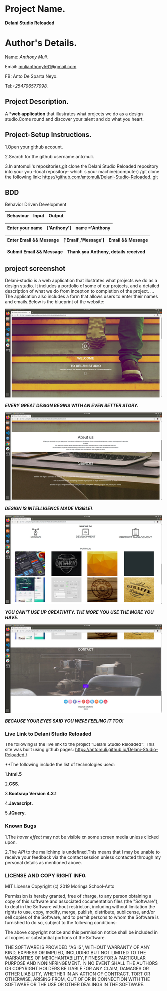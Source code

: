 # Project Name.
**Delani Studio Reloaded**

# Author's Details.
Name: *Anthony Muli.*

Email: mulianthony561@gmail.com

FB: Anto De Sparta Neyo.

Tel:*+254796577998.*

## Project Description.
A ***web application** that illustrates what projects we do as a design studio.Come round and discover your talent and do what you heart.


## Project-Setup Instructions.
1.Open your github account.

2.Search for the github username:antomuli.

3.In antomuli's repositories,git clone the Delani Studio Reloaded repository into your you -local repository- which is your machine(computer) /git clone the following link: https://github.com/antomuli/Delani-Studio-Reloaded..git

## BDD 

Behavior  Driven  Development

|  Behaviour | Input  |  Output | 
|---------------------|--------------|---------------------------------------|

|  Enter your name |   ['Anthony']  | name ='Anthony   | 
|-------------------|----------------|-----------------|

|   Enter Email && Message |  ['Email','Message']  |  	Email && Message |  
|---------------------------|-----------------------|---------------------|

|  Submit	Email && Message  |  Thank you Anthony, details received |  
|---------------------------|---------------------------------------|

## project screenshot
Delani-studio is a web application that illustrates what projects we do as a design studio. It includes a portfolio of some of our projects, and a detailed description of what we do from inception to completion of the project. ... The application also includes a form that allows users to enter their names and emails.Below is the blueprint of the website:

![landing-page](img/Landing-Page.jpg)

***EVERY GREAT DESIGN BEGINS WITH AN EVEN BETTER STORY.***

![Aboutus](/img/Aboutus.jpg)

***DESIGN IS INTELLIGENCE MADE VISIBLE!***.

![What-we-do](/img/What-we-do.jpg)

***YOU CAN'T USE UP CREATIVITY. THE MORE YOU USE THE MORE YOU HAVE.***

![Contact](/img/Contact.jpg)

***BECAUSE YOUR EYES SAID YOU WERE FEELING IT TOO!***


### Live Link to Delani Studio Reloaded
The following is the live link to the project "Delani Studio Reloaded": This site was built using github pages:  https://antomuli.github.io/Delani-Studio-Reloaded./

**The following include the list of technologies used: 

1.**html.5**

2.**CSS.**

3.**Bootsrap Version 4.3.1**

4.**Javascript.**

5.**JQuery.**

### Known Bugs

1.The *hover effect* may not be visible on some screen media unless clicked upon.

2.The *API* to the mailchimp is undefined.This means that I may be unable to receive your feedback via the contact session unless contacted through my personal details as mentioned above.

### LICENSE AND COPY RIGHT INFO.
MIT License
 Copyright (c) 2019 Moringa School-Anto

Permission is hereby granted, free of charge, to any person obtaining a copy of this software and associated documentation files (the "Software"), to deal in the Software without restriction, including without limitation the rights to use, copy, modify, merge, publish, distribute, sublicense, and/or sell copies of the Software, and to permit persons to whom the Software is furnished to do so, subject to the following conditions:

The above copyright notice and this permission notice shall be included in all copies or substantial portions of the Software.

THE SOFTWARE IS PROVIDED "AS IS", WITHOUT WARRANTY OF ANY KIND, EXPRESS OR IMPLIED, INCLUDING BUT NOT LIMITED TO THE WARRANTIES OF MERCHANTABILITY, FITNESS FOR A PARTICULAR PURPOSE AND NONINFRINGEMENT. IN NO EVENT SHALL THE AUTHORS OR COPYRIGHT HOLDERS BE LIABLE FOR ANY CLAIM, DAMAGES OR OTHER LIABILITY, WHETHER IN AN ACTION OF CONTRACT, TORT OR OTHERWISE, ARISING FROM, OUT OF OR IN CONNECTION WITH THE SOFTWARE OR THE USE OR OTHER DEALINGS IN THE SOFTWARE.
